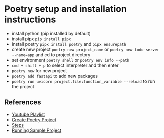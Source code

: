 # Poetry setup and installation instructions
- install python (pip installed by default)
- install pipx `pip install pipx`
- install poetry `pipx install poetry` and `pipx ensurepath`
- create new project `poetry new project_name` or `poetry new todo-server --name=app` and cd to project directory
- set environment `poetry shell` or `poetry env info --path`
- `cmd + shift + p` to select interpreter and then enter
- `poetry new` for new project
- `poetry add fastapi` to add new packages
- `poetry run uvicorn project.file:function_variable --reload` to run the project
## References
- [Youtube Playlist](https://www.youtube.com/watch?v=iJOT0eBoK78&list=PLlD4HFUxnECvSbTUzOaX93EZwHBfl33NZ&index=2)
- [Create Poetry Project](https://github.com/panaverse/learn-generative-ai/tree/main/05_microservices_all_in_one_platform/09_create_project)
- [Steps](https://github.com/panaverse/learn-generative-ai/blob/main/05_microservices_all_in_one_platform/09_create_project/Fast%20Api%20with%20Poetry%20Steps.txt)
- [Running Sample Project](https://github.com/panaverse/learn-generative-ai/tree/main/05_microservices_all_in_one_platform/10_microservice_helloworld)